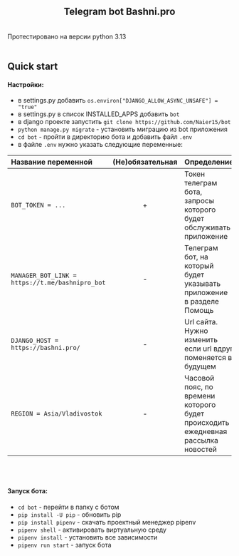 <h2 align="center">Telegram bot Bashni.pro</h2><br/>
Протестировано на версии python 3.13<br/><br/>

## Quick start
#### Настройки:
- в settings.py добавить `os.environ["DJANGO_ALLOW_ASYNC_UNSAFE"] = "true"`
- в settings.py в список INSTALLED_APPS добавить `bot`
- в django проекте запустить `git clone https://github.com/Naier15/bot`
- `python manage.py migrate` - установить миграцию из bot приложения
- `cd bot` - пройти в директорию бота и добавить файл `.env`
- в файле `.env` нужно указать следующие переменные:<br/>

| Название переменной | (Не)обязательная | Определение |
| :----- | :---: | :------- |
| `BOT_TOKEN = ...` | + | Токен телеграм бота, запросы которого будет обслуживать приложение |
| `MANAGER_BOT_LINK = https://t.me/bashnipro_bot` | - | Телеграм бот, на который будет указывать приложение в разделе Помощь |
| `DJANGO_HOST = https://bashni.pro/` | - | Url сайта. Нужно изменить если url вдруг поменяется в будущем |
| `REGION = Asia/Vladivostok` | - | Часовой пояс, по времени которого будет происходить ежедневная рассылка новостей |

<br/><br/>

#### Запуск бота:
- `cd bot` - перейти в папку с ботом
- `pip install -U pip` - обновить pip
- `pip install pipenv` - скачать проектный менеджер pipenv
- `pipenv shell` - активировать виртуальную среду
- `pipenv install` - установить все зависимости
- `pipenv run start` - запуск бота

